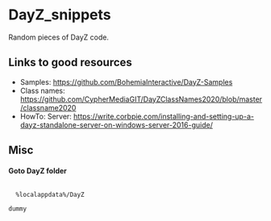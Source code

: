 # DayZ_snippets
Random pieces of DayZ code. 

## Links to good resources ##
* Samples: https://github.com/BohemiaInteractive/DayZ-Samples
* Class names: https://github.com/CypherMediaGIT/DayZClassNames2020/blob/master/classname2020
* HowTo: Server: https://write.corbpie.com/installing-and-setting-up-a-dayz-standalone-server-on-windows-server-2016-guide/

## Misc
#### Goto DayZ folder
<code>
  %localappdata%/DayZ
</code>

`dummy`

